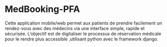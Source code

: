 # MedBooking-PFA
Cette application mobile/web permet aux patients de prendre facilement un rendez-vous avec des médecins via une interface simple, rapide et sécurisée. L’objectif est de digitaliser le processus de réservation médicale pour le rendre plus accessible ,utilisant python avec le framework django.
